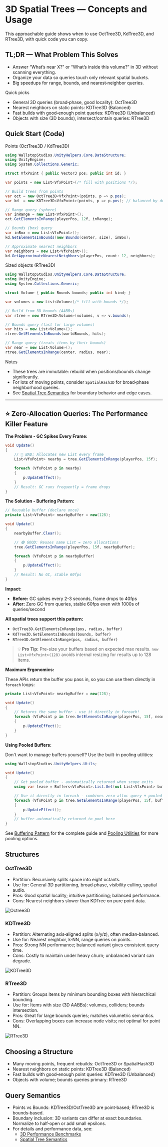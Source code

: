 # 3D Spatial Trees — Concepts and Usage

This approachable guide shows when to use OctTree3D, KdTree3D, and RTree3D, with quick code you can copy.

## TL;DR — What Problem This Solves

- Answer “What’s near X?” or “What’s inside this volume?” in 3D without scanning everything.
- Organize your data so queries touch only relevant spatial buckets.
- Big speedups for range, bounds, and nearest‑neighbor queries.

Quick picks

- General 3D queries (broad‑phase, good locality): OctTree3D
- Nearest neighbors on static points: KDTree3D (Balanced)
- Fast builds with good‑enough point queries: KDTree3D (Unbalanced)
- Objects with size (3D bounds), intersect/contain queries: RTree3D

## Quick Start (Code)

Points (OctTree3D / KdTree3D)

```csharp
using WallstopStudios.UnityHelpers.Core.DataStructure;
using UnityEngine;
using System.Collections.Generic;

struct VfxPoint { public Vector3 pos; public int id; }

var points = new List<VfxPoint>(/* fill with positions */);

// Build trees from points
var oct = new OctTree3D<VfxPoint>(points, p => p.pos);
var kd  = new KDTree3D<VfxPoint>(points, p => p.pos); // balanced by default

// Range query (sphere)
var inRange = new List<VfxPoint>();
oct.GetElementsInRange(playerPos, 12f, inRange);

// Bounds (box) query
var inBox = new List<VfxPoint>();
kd.GetElementsInBounds(new Bounds(center, size), inBox);

// Approximate nearest neighbors
var neighbors = new List<VfxPoint>();
kd.GetApproximateNearestNeighbors(playerPos, count: 12, neighbors);
```

Sized objects (RTree3D)

```csharp
using WallstopStudios.UnityHelpers.Core.DataStructure;
using UnityEngine;
using System.Collections.Generic;

struct Volume { public Bounds bounds; public int kind; }

var volumes = new List<Volume>(/* fill with bounds */);

// Build from 3D bounds (AABBs)
var rtree = new RTree3D<Volume>(volumes, v => v.bounds);

// Bounds query (fast for large volumes)
var hits = new List<Volume>();
rtree.GetElementsInBounds(worldBounds, hits);

// Range query (treats items by their bounds)
var near = new List<Volume>();
rtree.GetElementsInRange(center, radius, near);
```

Notes

- These trees are immutable: rebuild when positions/bounds change significantly.
- For lots of moving points, consider `SpatialHash3D` for broad‑phase neighborhood queries.
- See [Spatial Tree Semantics](SPATIAL_TREE_SEMANTICS.md) for boundary behavior and edge cases.

---

## ⭐ Zero-Allocation Queries: The Performance Killer Feature

**The Problem - GC Spikes Every Frame:**

```csharp
void Update()
{
    // 🔴 BAD: Allocates new List every frame
    List<VfxPoint> nearby = tree.GetElementsInRange(playerPos, 15f);

    foreach (VfxPoint p in nearby)
    {
        p.UpdateEffect();
    }
    // Result: GC runs frequently = frame drops
}
```

**The Solution - Buffering Pattern:**

```csharp
// Reusable buffer (declare once)
private List<VfxPoint> nearbyBuffer = new(128);

void Update()
{
    nearbyBuffer.Clear();

    // 🟢 GOOD: Reuses same List = zero allocations
    tree.GetElementsInRange(playerPos, 15f, nearbyBuffer);

    foreach (VfxPoint p in nearbyBuffer)
    {
        p.UpdateEffect();
    }
    // Result: No GC, stable 60fps
}
```

**Impact:**

- **Before:** GC spikes every 2-3 seconds, frame drops to 40fps
- **After:** Zero GC from queries, stable 60fps even with 1000s of queries/second

**All spatial trees support this pattern:**

- `OctTree3D.GetElementsInRange(pos, radius, buffer)`
- `KdTree3D.GetElementsInBounds(bounds, buffer)`
- `RTree3D.GetElementsInRange(pos, radius, buffer)`

> 💡 **Pro Tip:** Pre-size your buffers based on expected max results.
> `new List<VfxPoint>(128)` avoids internal resizing for results up to 128 items.

**Maximum Ergonomics:**

These APIs return the buffer you pass in, so you can use them directly in `foreach` loops:

```csharp
private List<VfxPoint> nearbyBuffer = new(128);

void Update()
{
    // Returns the same buffer - use it directly in foreach!
    foreach (VfxPoint p in tree.GetElementsInRange(playerPos, 15f, nearbyBuffer))
    {
        p.UpdateEffect();
    }
}
```

**Using Pooled Buffers:**

Don't want to manage buffers yourself? Use the built-in pooling utilities:

```csharp
using WallstopStudios.UnityHelpers.Utils;

void Update()
{
    // Get pooled buffer - automatically returned when scope exits
    using var lease = Buffers<VfxPoint>.List.Get(out List<VfxPoint> buffer);

    // Use it directly in foreach - combines zero-alloc query + pooled buffer!
    foreach (VfxPoint p in tree.GetElementsInRange(playerPos, 15f, buffer))
    {
        p.UpdateEffect();
    }
    // buffer automatically returned to pool here
}
```

See [Buffering Pattern](README.md#buffering-pattern) for the complete guide and [Pooling Utilities](README.md#pooling-utilities) for more pooling options.

## Structures

### OctTree3D

- Partition: Recursively splits space into eight octants.
- Use for: General 3D partitioning, broad‑phase, visibility culling, spatial audio.
- Pros: Good spatial locality; intuitive partitioning; balanced performance.
- Cons: Nearest neighbors slower than KDTree on pure point data.

![Octree3D](Docs/Images/octree_3d.svg)

### KDTree3D

- Partition: Alternating axis‑aligned splits (x/y/z), often median‑balanced.
- Use for: Nearest neighbor, k‑NN, range queries on points.
- Pros: Strong NN performance; balanced variant gives consistent query time.
- Cons: Costly to maintain under heavy churn; unbalanced variant can degrade.

![KDTree3D](Docs/Images/kdtree_3d.svg)

### RTree3D

- Partition: Groups items by minimum bounding boxes with hierarchical bounding.
- Use for: Items with size (3D AABBs): volumes, colliders; bounds intersection.
- Pros: Great for large bounds queries; matches volumetric semantics.
- Cons: Overlapping boxes can increase node visits; not optimal for point NN.

![RTree3D](Docs/Images/rtree_3d.svg)

## Choosing a Structure

- Many moving points, frequent rebuilds: OctTree3D or SpatialHash3D
- Nearest neighbors on static points: KDTree3D (Balanced)
- Fast builds with good‑enough point queries: KDTree3D (Unbalanced)
- Objects with volume; bounds queries primary: RTree3D

## Query Semantics

- Points vs Bounds: KDTree3D/OctTree3D are point‑based; RTree3D is bounds‑based.
- Boundary inclusion: 3D variants can differ at exact boundaries. Normalize to half‑open or add small epsilons.
- For details and performance data, see:
  - [3D Performance Benchmarks](SPATIAL_TREE_3D_PERFORMANCE.md)
  - [Spatial Tree Semantics](SPATIAL_TREE_SEMANTICS.md)
